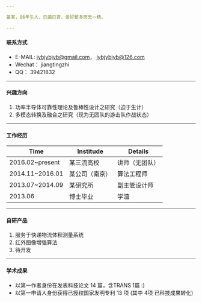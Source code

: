```yaml
---

姜某，86年生人，已婚已育，爱好繁多而无一精。

---
```


#### **联系方式**
                                                   
* E-MAIL:   jybjybjyb@gmail.com， jybjybjyb@126.com
* Wechat：  jiangtingzhi
* QQ：      39421832


---
#### **兴趣方向**
1. 功率半导体可靠性理论及鲁棒性设计之研究（迫于生计）
2. 多模态转换及融合之研究（现为无团队的游击队作战状态）

---


#### **工作经历**
Time | Institude | Details
---- | --------- | -------                                              
2016.02~present | 某三流高校 | 讲师（无团队）
2014.11~2016.01 | 某公司（南京） | 算法工程师
2013.07~2014.09 | 某研究所 | 副主管设计师
2013.06 | 博士毕业 | 学渣

---
#### **自研产品**
1. 服务于快递物流体积测量系统
2. 红外图像增强算法
3. 待开发

---
#### **学术成果**
- 以第一作者身份在发表科技论文 14 篇，含TRANS 1篇 :)
- 以第一申请人身份获得已授权国家发明专利 13 项 (其中 4项 已科技成果转化)
